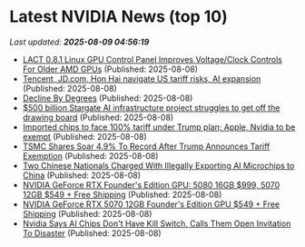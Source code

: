 # Latest NVIDIA News (top 10)
_Last updated: **2025-08-09 04:56:19**_

- [LACT 0.8.1 Linux GPU Control Panel Improves Voltage/Clock Controls For Older AMD GPUs](https://www.phoronix.com/news/LACT-0.8.1) (Published: 2025-08-08)
- [Tencent, JD.com, Hon Hai navigate US tariff risks, AI expansion](https://www.bloomberg.com/news/articles/2025-08-08/tencent-jd-com-hon-hai-navigate-us-tariff-risks-ai-expansion) (Published: 2025-08-08)
- [Decline By Degrees](https://www.forbes.com/sites/richkarlgaard/2025/08/07/decline-by-degrees/) (Published: 2025-08-08)
- [$500 billion Stargate AI infrastructure project struggles to get off the drawing board](https://www.theregister.com/2025/08/08/stargate_launch_delays/) (Published: 2025-08-08)
- [Imported chips to face 100% tariff under Trump plan; Apple, Nvidia to be exempt](https://www.digitimes.com/news/a20250808PD205/donald-trump-tariffs-chipmakers-manufacturing-apple-nvidia.html) (Published: 2025-08-08)
- [TSMC Shares Soar 4.9% To Record After Trump Announces Tariff Exemption](https://www.forbes.com/sites/forbeschina/2025/08/07/tsmc-shares-soar-49-to-record-after-trump-announces-tariff-exemption/) (Published: 2025-08-08)
- [Two Chinese Nationals Charged With Illegally Exporting AI Microchips to China](https://legalinsurrection.com/2025/08/two-chinese-nationals-charged-with-illegally-exporting-ai-microchips-to-china/) (Published: 2025-08-08)
- [NVIDIA GeForce RTX Founder's Edition GPU: 5080 16GB $999, 5070 12GB $549 + Free Shipping](https://slickdeals.net/f/18513958-nvidia-geforce-rtx-founder-s-edition-gpu-5080-16gb-999-5070-12gb-549-free-shipping) (Published: 2025-08-08)
- [NVIDIA GeForce RTX 5070 12GB Founder's Edition GPU $549 + Free Shipping](https://slickdeals.net/f/18513958-nvidia-geforce-rtx-5070-12gb-founder-s-edition-gpu-549-free-shipping) (Published: 2025-08-08)
- [Nvidia Says AI Chips Don't Have Kill Switch, Calls Them Open Invitation To Disaster](https://www.gamespot.com/articles/nvidia-says-ai-chips-dont-have-kill-switch-calls-them-open-invitation-to-disaster/1100-6533787/) (Published: 2025-08-08)
